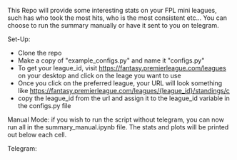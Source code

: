 This Repo will provide some interesting stats on your FPL mini leagues, such has who took the most hits, who is the most consistent etc... You can choose to run the summary manually or have it sent to you on telegram.

Set-Up:
- Clone the repo
- Make a copy of "example_configs.py" and name it "configs.py"
- To get your league_id, visit https://fantasy.premierleague.com/leagues on your desktop and click on the leage you want to use
- Once you click on the preferred league, your URL will look something like https://fantasy.premierleague.com/leagues/{league_id}/standings/c
- copy the league_id from the url and assign it to the league_id variable in the configs.py file

Manual Mode:
if you wish to run the script without telegram, you can now run all in the summary_manual.ipynb file. The stats and plots will be printed out below each cell.

Telegram:
